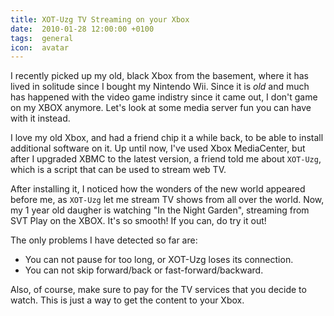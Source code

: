 ```yaml
---
title: XOT-Uzg TV Streaming on your Xbox
date:  2010-01-28 12:00:00 +0100
tags:  general
icon:  avatar
---
```


I recently picked up my old, black Xbox from the basement, where it has lived in
solitude since I bought my Nintendo Wii. Since it is *old* and much has happened
with the video game indistry since it came out, I don't game on my XBOX anymore. 
Let's look at some media server fun you can have with it instead.

I love my old Xbox, and had a friend chip it a while back, to be able to install
additional software on it. Up until now, I've used Xbox MediaCenter, but after I
upgraded XBMC to the latest version, a friend told me about `XOT-Uzg`, which is a
script that can be used to stream web TV.

After installing it, I noticed how the wonders of the new world appeared before me,
as `XOT-Uzg` let me stream TV shows from all over the world. Now, my 1 year old
daugher is watching "In the Night Garden", streaming from SVT Play on the XBOX. It's
so smooth! If you can, do try it out!

The only problems I have detected so far are:

* You can not pause for too long, or XOT-Uzg loses its connection.
* You can not skip forward/back or fast-forward/backward.

Also, of course, make sure to pay for the TV services that you decide to watch. This
is just a way to get the content to your Xbox.